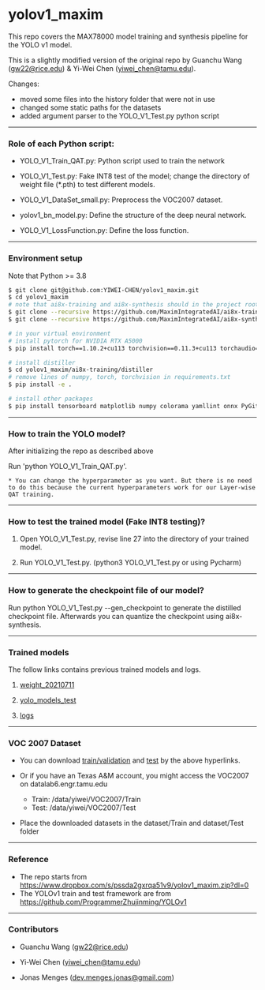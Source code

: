 # yolov1_maxim
This repo covers the MAX78000 model training and synthesis pipeline for the YOLO v1 model.

This is a slightly modified version of the original repo by Guanchu Wang (gw22@rice.edu) & Yi-Wei Chen (yiwei_chen@tamu.edu).

Changes:
- moved some files into the history folder that were not in use
- changed some static paths for the datasets
- added argument parser to the YOLO_V1_Test.py python script

---

### Role of each Python script:

* YOLO_V1_Train_QAT.py: Python script used to train the network

* YOLO_V1_Test.py: Fake INT8 test of the model; change the directory of weight file (*.pth) to test different models.

* YOLO_V1_DataSet_small.py: Preprocess the VOC2007 dataset.

* yolov1_bn_model.py: Define the structure of the deep neural network.

* YOLO_V1_LossFunction.py: Define the loss function.


---

### Environment setup
Note that Python >= 3.8
```bash
$ git clone git@github.com:YIWEI-CHEN/yolov1_maxim.git
$ cd yolov1_maxim
# note that ai8x-training and ai8x-synthesis should in the project root (e.g., yolov1_maxim)
$ git clone --recursive https://github.com/MaximIntegratedAI/ai8x-training.git
$ git clone --recursive https://github.com/MaximIntegratedAI/ai8x-synthesis.git

# in your virtual environment
# install pytorch for NVIDIA RTX A5000
$ pip install torch==1.10.2+cu113 torchvision==0.11.3+cu113 torchaudio==0.10.2+cu113 -f https://download.pytorch.org/whl/cu113/torch_stable.html

# install distiller
$ cd yolov1_maxim/ai8x-training/distiller
# remove lines of numpy, torch, torchvision in requirements.txt
$ pip install -e .

# install other packages
$ pip install tensorboard matplotlib numpy colorama yamllint onnx PyGithub GitPython opencv-python
```


---

### How to train the YOLO model?

After initializing the repo as described above

Run 'python YOLO_V1_Train_QAT.py'.

    * You can change the hyperparameter as you want. But there is no need to do this because the current hyperparameters work for our Layer-wise QAT training.


---

### How to test the trained model (Fake INT8 testing)?

1. Open YOLO_V1_Test.py, revise line 27 into the directory of your trained model.

2. Run YOLO_V1_Test.py. (python3 YOLO_V1_Test.py or using Pycharm)

---

### How to generate the checkpoint file of our model?

Run python YOLO_V1_Test.py --gen_checkpoint to generate the distilled checkpoint file. Afterwards you can quantize the checkpoint using ai8x-synthesis.


---

### Trained models

The follow links contains previous trained models and logs.

1. [weight_20210711](https://drive.google.com/drive/folders/1vq-7v-ALpb-Rja-A26G-X3aW25lZYPr6?usp=sharing)

2. [yolo_models_test](https://drive.google.com/drive/folders/1i2Wiom7VP05wWcpyN4yMaJavjDQnS49T?usp=sharing) 

3. [logs](https://drive.google.com/drive/folders/1gHSb_aIbfadDJwKjGwqWi9tjVzLNtzx0?usp=sharing)


---
### VOC 2007 Dataset
* You can download [train/validation](http://pjreddie.com/media/files/VOCtrainval_06-Nov-2007.tar) 
  and [test](http://pjreddie.com/media/files/VOCtest_06-Nov-2007.tar) by the above hyperlinks.
* Or if you have an Texas A&M account, you might access the VOC2007 on datalab6.engr.tamu.edu
   * Train: /data/yiwei/VOC2007/Train
   * Test: /data/yiwei/VOC2007/Test

* Place the downloaded datasets in the dataset/Train and dataset/Test folder

---
### Reference
* The repo starts from https://www.dropbox.com/s/pssda2gxrqa51v9/yolov1_maxim.zip?dl=0
* The YOLOv1 train and test framework are from https://github.com/ProgrammerZhujinming/YOLOv1

---
### Contributors

* Guanchu Wang (gw22@rice.edu)
  
* Yi-Wei Chen (yiwei_chen@tamu.edu)

* Jonas Menges (dev.menges.jonas@gmail.com)
